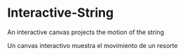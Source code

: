 # Interactive-String
An interactive canvas projects the motion of the string

Un canvas interactivo muestra el movimiento de un resorte
